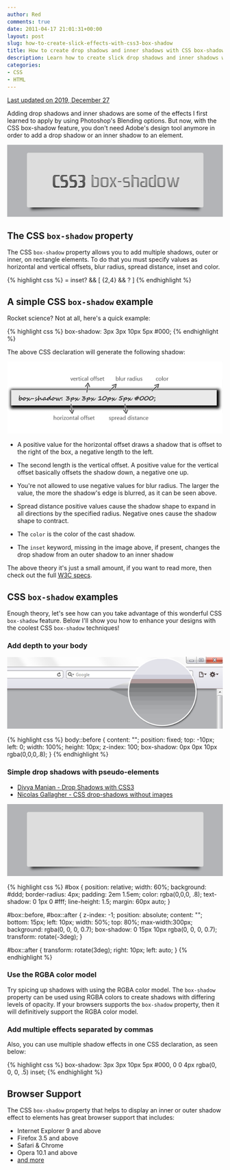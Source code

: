 ```yaml
---
author: Red
comments: true
date: 2011-04-17 21:01:31+00:00
layout: post
slug: how-to-create-slick-effects-with-css3-box-shadow
title: How to create drop shadows and inner shadows with CSS box-shadow
description: Learn how to create slick drop shadows and inner shadows with CSS, pseudo-elements, transforms and RGBA color model.
categories:
- CSS
- HTML
---
```


<ins>
  Last updated on <time datetime="2019-12-27">2019, December 27</time>
</ins>

Adding drop shadows and inner shadows are some of the effects I first learned to apply by using Photoshop's Blending options. But now, with the CSS box-shadow feature, you don't need Adobe's design tool anymore in order to add a drop shadow or an inner shadow to an element.

![A gray rectangle with a CSS box shadow effect](/dist/uploads/2011/04/css3-box-shadow.png)

<!-- more -->

## The CSS `box-shadow` property

The CSS `box-shadow` property allows you to add multiple shadows, outer or inner, on rectangle elements. To do that you must specify values as horizontal and vertical offsets, blur radius, spread distance, inset and color.

{% highlight css %}
  <shadow> = inset? && [ <length>{2,4} && <color>? ]
{% endhighlight %}

## A simple CSS `box-shadow` example

Rocket science? Not at all, here's a quick example:

{% highlight css %}
  box-shadow: 3px 3px 10px 5px #000;
{% endhighlight %}

The above CSS declaration will generate the following shadow:

![Box shadow values explained, including horizontal and vertical offsets, blur radius, spread distance and color](/dist/uploads/2011/04/box-shadow-values.png)

  * A positive value for the horizontal offset draws a shadow that is offset to the right of the box, a negative length to the left.

  * The second length is the vertical offset. A positive value for the vertical offset basically offsets the shadow down, a negative one up.

  * You're not allowed to use negative values for blur radius. The larger
    the value, the more the shadow's edge is blurred, as it can be seen above.

  * Spread distance positive values cause the
    shadow shape to expand in all directions by the specified radius.
    Negative ones cause the shadow shape to contract.

  * The `color` is the color of the cast shadow.

  * The `inset` keyword, missing in the image above, if present,
    changes the drop shadow from an outer shadow to an inner
    shadow

The above theory it's just a small amount, if you want to read more, then check out the full [W3C specs](https://www.w3.org/TR/css-backgrounds-3/#the-box-shadow).

## CSS `box-shadow` examples

Enough theory, let's see how can you take advantage of this wonderful CSS `box-shadow` feature. Below I'll show you how to enhance your designs with the coolest CSS `box-shadow` techniques!

### Add depth to your body

![CSS box shadow depth effect applied on the window](/dist/uploads/2011/04/box-shadow-depth.png)

{% highlight css %}
  body::before {
    content: "";
    position: fixed;
    top: -10px;
    left: 0;
    width: 100%;
    height: 10px;
    z-index: 100;
    box-shadow: 0px 0px 10px rgba(0,0,0,.8);
  }
{% endhighlight %}

### Simple drop shadows with pseudo-elements

  * [Divya Manian - Drop Shadows with CSS3 ](http://nimbupani.com/drop-shadows-with-css3.html)
  * [Nicolas Gallagher - CSS drop-shadows without images](http://nicolasgallagher.com/css-drop-shadows-without-images/)

![CSS drop shadow effect applied on a gray rectangle](/dist/uploads/2011/04/box-shadow-drop.png)

{% highlight css %}
  #box {
    position: relative;
    width: 60%;
    background: #ddd;
    border-radius: 4px;
    padding: 2em 1.5em;
    color: rgba(0,0,0, .8);
    text-shadow: 0 1px 0 #fff;
    line-height: 1.5;
    margin: 60px auto;
  }

  #box::before,
  #box::after {
    z-index: -1;
    position: absolute;
    content: "";
    bottom: 15px;
    left: 10px;
    width: 50%;
    top: 80%;
    max-width:300px;
    background: rgba(0, 0, 0, 0.7);
    box-shadow: 0 15px 10px rgba(0, 0, 0, 0.7);
    transform: rotate(-3deg);
  }

  #box::after {
    transform: rotate(3deg);
    right: 10px;
    left: auto;
  }
{% endhighlight %}

### Use the RGBA color model

Try spicing up shadows with using the RGBA color model. The `box-shadow` property can be used using RGBA colors to create shadows with differing levels of opacity. If your browsers supports the `box-shadow` property, then it will definitively support the RGBA color model.

### Add multiple effects separated by commas
Also, you can use multiple shadow effects in one CSS declaration, as seen below:

{% highlight css %}
  box-shadow: 3px 3px 10px 5px #000,
              0 0 4px rgba(0, 0, 0, .5) inset;
{% endhighlight %}

## Browser Support

The CSS `box-shadow` property that helps to display an inner or outer shadow effect to elements has great browser support that includes:

  * Internet Explorer 9 and above
  * Firefox 3.5 and above
  * Safari & Chrome
  * Opera 10.1 and above
  * [and more](https://caniuse.com/#feat=mdn-css_properties_box-shadow)